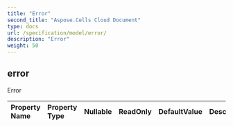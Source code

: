 ```yaml
---
title: "Error"
second_title: "Aspose.Cells Cloud Document"
type: docs
url: /specification/model/error/
description: "Error"
weight: 50
---
```


## **error**

Error 

| Property Name | Property Type | Nullable |  ReadOnly | DefaultValue | Description | 
| :- | :- | :- |:- |  :- | :- |

